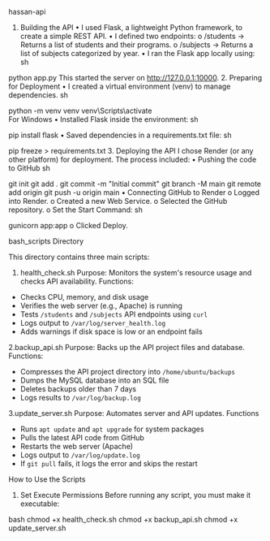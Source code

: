 hassan-api
1. Building the API
•	I used Flask, a lightweight Python framework, to create a simple REST API.
•	I defined two endpoints:
o	/students → Returns a list of students and their programs.
o	/subjects → Returns a list of subjects categorized by year.
•	I ran the Flask app locally using:
sh

python app.py
This started the server on http://127.0.0.1:10000.
2. Preparing for Deployment
•	I created a virtual environment (venv) to manage dependencies.
sh

python -m venv venv
venv\Scripts\activate  
For Windows
•	Installed Flask inside the environment:
sh

pip install flask
•	Saved dependencies in a requirements.txt file:
sh

pip freeze > requirements.txt
3. Deploying the API
I chose Render (or any other platform) for deployment. The process included:
•	Pushing the code to GitHub
sh

git init
git add .
git commit -m "Initial commit"
git branch -M main
git remote add origin <ir-github-repo-url>
git push -u origin main
•	Connecting GitHub to Render
o	Logged into Render.
o	Created a new Web Service.
o	Selected the GitHub repository.
o	Set the Start Command:
sh

gunicorn app:app
o	Clicked Deploy.

bash_scripts Directory

This directory contains three main scripts:

 1. health_check.sh
 Purpose: Monitors the system's resource usage and checks API availability.
 Functions:
  - Checks CPU, memory, and disk usage
  - Verifies the web server (e.g., Apache) is running
  - Tests `/students` and `/subjects` API endpoints using `curl`
  - Logs output to `/var/log/server_health.log`
  - Adds warnings if disk space is low or an endpoint fails

  2.backup_api.sh
   Purpose: Backs up the API project files and database.
   Functions:
  - Compresses the API project directory into `/home/ubuntu/backups`
  - Dumps the MySQL database into an SQL file
  - Deletes backups older than 7 days
  - Logs results to `/var/log/backup.log`

3.update_server.sh
Purpose: Automates server and API updates.
Functions
  - Runs `apt update` and `apt upgrade` for system packages
  - Pulls the latest API code from GitHub
  - Restarts the web server (Apache)
  - Logs output to `/var/log/update.log`
  - If `git pull` fails, it logs the error and skips the restart

 How to Use the Scripts
 1. Set Execute Permissions
Before running any script, you must make it executable:

bash
chmod +x health_check.sh
chmod +x backup_api.sh
chmod +x update_server.sh
